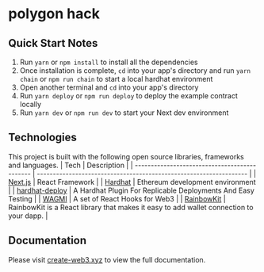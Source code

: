# polygon hack

## Quick Start Notes

1.  Run `yarn` or `npm install` to install all the dependencies
2.  Once installation is complete, `cd` into your app's directory and run `yarn chain` or `npm run chain` to start a local hardhat environment
3.  Open another terminal and `cd` into your app's directory
4.  Run `yarn deploy` or `npm run deploy` to deploy the example contract locally
5.  Run `yarn dev` or `npm run dev` to start your Next dev environment

## Technologies

This project is built with the following open source libraries, frameworks and languages.
| Tech | Description |
| --------------------------------------------- | ------------------------------------------------------------------ |
| [Next.js](https://nextjs.org/) | React Framework |
| [Hardhat](https://hardhat.org/) | Ethereum development environment |
| [hardhat-deploy](https://www.npmjs.com/package/hardhat-deploy) | A Hardhat Plugin For Replicable Deployments And Easy Testing |
| [WAGMI](https://wagmi.sh/) | A set of React Hooks for Web3 |
| [RainbowKit](https://www.rainbowkit.com/docs/introduction) | RainbowKit is a React library that makes it easy to add wallet connection to your dapp. |

## Documentation

Please visit [create-web3.xyz](https://create-web3.xyz) to view the full documentation.

